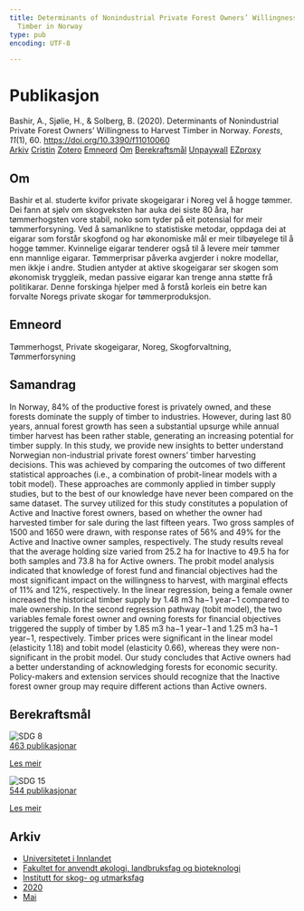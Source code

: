 ```yaml
---
title: Determinants of Nonindustrial Private Forest Owners’ Willingness to Harvest
  Timber in Norway
type: pub
encoding: UTF-8

---
```

<h1>Publikasjon</h1>
<article id="csl-bib-container-UIWRZZPT" class="csl-bib-container">
  <div class="csl-bib-body"> <div class="csl-entry">Bashir, A., Sjølie, H., &#38; Solberg, B. (2020). Determinants of Nonindustrial Private Forest Owners’ Willingness to Harvest Timber in Norway. <i>Forests</i>, <i>11</i>(1), 60. <a href="https://doi.org/10.3390/f11010060">https://doi.org/10.3390/f11010060</a></div> </div>
  <div class="csl-bib-buttons">
    <a href="#taxonomy-article-UIWRZZPT" alt="archive" class="csl-bib-button">Arkiv</a>
    <a href="https://app.cristin.no/results/show.jsf?id=1812147" alt="Cristin" class="csl-bib-button">Cristin</a>
    <a href="http://zotero.org/groups/5881554/items/UIWRZZPT" alt="Zotero" class="csl-bib-button">Zotero</a>
    <a href="#keywords-article-UIWRZZPT" alt="keywords" class="csl-bib-button">Emneord</a>
    <a href="#about-article-UIWRZZPT" alt="about_pub" class="csl-bib-button">Om</a>
    <a href="#sdg-article-UIWRZZPT" alt="sdg" class="csl-bib-button">Berekraftsmål</a>
    <a href="https://www.mdpi.com/1999-4907/11/1/60/pdf?version=1633739602" alt="Unpaywall" class="csl-bib-button">Unpaywall</a>
    <a href="https://www.mdpi.com/1999-4907/11/1/60/pdf?version=1633739602" alt="EZproxy" class="csl-bib-button">EZproxy</a>
  </div>
  <div id="csl-bib-meta-container-UIWRZZPT"></div>
</article>
<div id="csl-bib-meta-UIWRZZPT" class="csl-bib-meta">
  <article id="about-article-UIWRZZPT" class="about_pub-article">
    <h1>Om</h1>
    Bashir et al. studerte kvifor private skogeigarar i Noreg vel å hogge tømmer. Dei fann at sjølv om skogveksten har auka dei siste 80 åra, har tømmerhogsten vore stabil, noko som tyder på eit potensial for meir tømmerforsyning. Ved å samanlikne to statistiske metodar, oppdaga dei at eigarar som forstår skogfond og har økonomiske mål er meir tilbøyelege til å hogge tømmer. Kvinnelige eigarar tenderer også til å levere meir tømmer enn mannlige eigarar. Tømmerprisar påverka avgjerder i nokre modellar, men ikkje i andre. Studien antyder at aktive skogeigarar ser skogen som økonomisk tryggleik, medan passive eigarar kan trenge anna støtte frå politikarar. Denne forskinga hjelper med å forstå korleis ein betre kan forvalte Noregs private skogar for tømmerproduksjon.
  </article>
  <article id="keywords-article-UIWRZZPT" class="keywords-article">
    <h1>Emneord</h1>
    Tømmerhogst, Private skogeigarar, Noreg, Skogforvaltning, Tømmerforsyning
  </article>
  <article id="abstract-article-UIWRZZPT" class="abstract-article">
    <h1>Samandrag</h1>
    In Norway, 84% of the productive forest is privately owned, and these forests dominate the supply of timber to industries. However, during last 80 years, annual forest growth has seen a substantial upsurge while annual timber harvest has been rather stable, generating an increasing potential for timber supply. In this study, we provide new insights to better understand Norwegian non-industrial private forest owners’ timber harvesting decisions. This was achieved by comparing the outcomes of two different statistical approaches (i.e., a combination of probit-linear models with a tobit model). These approaches are commonly applied in timber supply studies, but to the best of our knowledge have never been compared on the same dataset. The survey utilized for this study constitutes a population of Active and Inactive forest owners, based on whether the owner had harvested timber for sale during the last fifteen years. Two gross samples of 1500 and 1650 were drawn, with response rates of 56% and 49% for the Active and Inactive owner samples, respectively. The study results reveal that the average holding size varied from 25.2 ha for Inactive to 49.5 ha for both samples and 73.8 ha for Active owners. The probit model analysis indicated that knowledge of forest fund and financial objectives had the most significant impact on the willingness to harvest, with marginal effects of 11% and 12%, respectively. In the linear regression, being a female owner increased the historical timber supply by 1.48 m3 ha−1 year−1 compared to male ownership. In the second regression pathway (tobit model), the two variables female forest owner and owning forests for financial objectives triggered the supply of timber by 1.85 m3 ha−1 year−1 and 1.25 m3 ha−1 year−1, respectively. Timber prices were significant in the linear model (elasticity 1.18) and tobit model (elasticity 0.66), whereas they were non-significant in the probit model. Our study concludes that Active owners had a better understanding of acknowledging forests for economic security. Policy-makers and extension services should recognize that the Inactive forest owner group may require different actions than Active owners.
  </article>
  <article id="sdg-article-UIWRZZPT" class="sdg-article">
    <h1>Berekraftsmål</h1>
    <div class="sdg-container"><div id="sdg8" class="sdg">
        <img src="{{< params subfolder >}}images/sdg/sdg08_nn.png" class="image" alt="SDG 8">
        <div class="sdg-overlay">
          <a href="{{< params subfolder >}}nn/archive/?sdg=8#archive" class="sdg-publication-count"><span>463</span> publikasjonar</a>
          <p><a href="https://fn.no/om-fn/fns-baerekraftsmaal/anstendig-arbeid-og-oekonomisk-vekst?lang=nno-NO" class="sdg-read-more">Les meir</a></p>
        </div>
      </div> <div id="sdg15" class="sdg">
        <img src="{{< params subfolder >}}images/sdg/sdg15_nn.png" class="image" alt="SDG 15">
        <div class="sdg-overlay">
          <a href="{{< params subfolder >}}nn/archive/?sdg=15#archive" class="sdg-publication-count"><span>544</span> publikasjonar</a>
          <p><a href="https://fn.no/om-fn/fns-baerekraftsmaal/livet-paa-land?lang=nno-NO" class="sdg-read-more">Les meir</a></p>
        </div>
      </div></div>
  </article>
  <article id="taxonomy-article-UIWRZZPT" class="taxonomy-article">
    <h1>Arkiv</h1>
    <ul>
      <li><a href="{{< params subfolder >}}nn/archive/?key=3DCRN523">Universitetet i Innlandet</a></li>
      <li><a href="{{< params subfolder >}}nn/archive/?key=T77LXH6D">Fakultet for anvendt økologi, landbruksfag og bioteknologi</a></li>
      <li><a href="{{< params subfolder >}}nn/archive/?key=7TRARPE3">Institutt for skog- og utmarksfag</a></li>
      <li><a href="{{< params subfolder >}}nn/archive/?key=7DUBQ66V">2020</a></li>
      <li><a href="{{< params subfolder >}}nn/archive/?key=XKJKY8UZ">Mai</a></li>
    </ul>
  </article>
</div>
